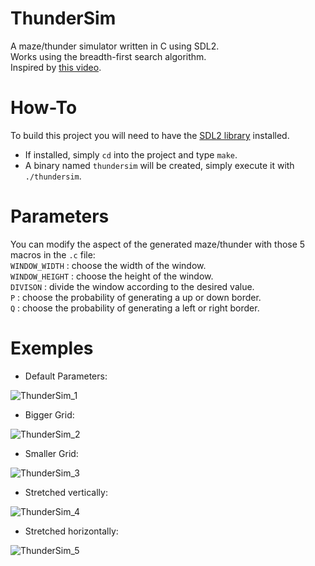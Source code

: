 
# ThunderSim

A maze/thunder simulator written in C using SDL2.</br>
Works using the breadth-first search algorithm.</br>
Inspired by [this video](https://www.youtube.com/watch?v=akZ8JJ4gGLs).

# How-To
To build this project you will need to have the [SDL2 library](https://www.libsdl.org/download-2.0.php) installed.</br>

* If installed, simply `cd` into the project and type `make`.
* A binary named `thundersim` will be created, simply execute it with `./thundersim`.


# Parameters

You can modify the aspect of the generated maze/thunder with those 5 macros in the `.c` file:</br>
`WINDOW_WIDTH` : choose the width of the window.</br>
`WINDOW_HEIGHT` : choose the height of the window.</br>
`DIVISON` : divide the window according to the desired value.</br>
`P` : choose the probability of generating a up or down border.</br>
`Q` : choose the probability of generating a left or right border.</br>

# Exemples

* Default Parameters:

![ThunderSim_1](https://user-images.githubusercontent.com/45853802/147677088-93c80652-6fd6-4410-87f3-22ca8c6ad8f6.jpg)
  
* Bigger Grid:

![ThunderSim_2](https://user-images.githubusercontent.com/45853802/147680943-090175ba-3abe-4e54-8847-4c9e45ad26de.jpg)

* Smaller Grid:

![ThunderSim_3](https://user-images.githubusercontent.com/45853802/147681108-825067b0-725c-4477-9cbf-5d10bb0f7401.jpg)

* Stretched vertically: 

![ThunderSim_4](https://user-images.githubusercontent.com/45853802/147681562-80519f71-959a-4422-a5ad-f07cbb79547c.jpg)
  
* Stretched horizontally:

![ThunderSim_5](https://user-images.githubusercontent.com/45853802/147681557-9c4ca22d-b8f2-4578-b2ac-b672f788cccb.jpg)
